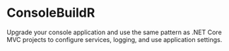 # ConsoleBuildR
Upgrade your console application and use the same pattern as .NET Core MVC projects to configure services, logging, and use application settings.
